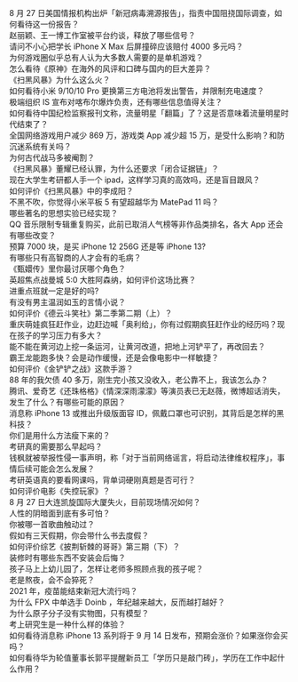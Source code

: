 8 月 27 日美国情报机构出炉「新冠病毒溯源报告」，指责中国阻挠国际调查，如何看待这一份报告？  
赵丽颖、王一博工作室被平台约谈，释放了哪些信号？  
请问不小心把学长 iPhone X Max 后屏撞碎应该赔付 4000 多元吗？  
为何游戏圈似乎总有人认为大多数人需要的是单机游戏？  
怎么看待《原神》在海外的风评和口碑与国内的巨大差异？  
《扫黑风暴》为什么这么火？  
如何看待小米 9/10/10 Pro 更换第三方电池将发出警告，并限制充电速度？  
极端组织 IS 宣布对喀布尔爆炸负责，还有哪些信息值得关注？  
如何看待中国纪检监察报刊文称，流量明星「翻篇」了？这是否意味着流量明星时代结束了？  
全国网络游戏用户减少 869 万，游戏类 App 减少超 15 万，是受什么影响？和防沉迷系统有关吗？  
为何古代战马多被阉割？  
《扫黑风暴》董耀已经认罪，为什么还要求「闭合证据链」？  
现在大学生考研都人手一个 ipad，这样学习真的高效吗，还是盲目跟风？  
如何评价《扫黑风暴》中的李成阳？  
不黑不吹，你觉得小米平板 5 有望超越华为 MatePad 11 吗？  
哪些著名的思想实验已经实现？  
QQ 音乐限制专辑重复购买，此前已取消人气榜等非作品类排名，各大 App 还会有哪些改变？  
预算 7000 块，是买 iPhone 12  256G 还是等 iPhone 13?  
有哪些只有高智商的人才会有的毛病？  
《甄嬛传》里你最讨厌哪个角色？  
英超焦点战曼城 5:0 大胜阿森纳，如何评价这场比赛？  
进重点班就一定是好的吗?  
有没有男主温润如玉的言情小说？  
如何评价《德云斗笑社》第二季第二期（上）？  
重庆萌娃疯狂赶作业，边赶边喊「奥利给」，你有过假期疯狂赶作业的经历吗？现在孩子的学习压力有多大？  
能不能在黄河边上挖一条运河，让黄河改道，把地上河铲平了，再改回去？  
霸王龙能跑多快？会是动作缓慢，还是会像电影中一样敏捷？  
如何评价《金铲铲之战》这款手游？  
88 年的我欠债 40 多万，刚生完小孩又没收入，老公靠不上，我该怎么办？  
腾讯、爱奇艺《还珠格格》《情深深雨濛濛》等演员表已无赵薇，微博超话消失，发生了什么？有哪些可能的原因？  
消息称 iPhone 13 或推出升级版面容 ID，佩戴口罩也可识别，其背后是怎样的黑科技？  
你们是用什么方法瘦下来的？  
考研真的需要那么早起吗？  
钱枫就被举报性侵一事声明，称「对于当前网络谣言，将启动法律维权程序」，事情后续可能会怎么发展？  
考研英语真的要看网课吗，背单词硬刚真题是否可行？  
如何评价电影《失控玩家》？  
8 月 27 日大连凯旋国际大厦失火，目前现场情况如何？  
人性的阴暗面到底有多可怕？  
你被哪一首歌曲触动过？  
假如有三天假期，你会带什么书去度假？  
如何评价综艺《披荆斩棘的哥哥》第三期（下）？  
装修时有哪些东西不安装会后悔？  
孩子马上上幼儿园了，怎样让老师多照顾点我的孩子呢？  
老是熬夜，会不会猝死？  
2021 年，疫苗能结束新冠大流行吗？  
为什么 FPX 中单选手 Doinb ，年纪越来越大，反而越打越好？  
为什么原子分子没有实物图，只有模型？  
考上研究生是一种什么样的体验？  
如何看待消息称 iPhone 13 系列将于 9 月 14 日发布，预期会涨价？如果涨你会买吗？  
如何看待华为轮值董事长郭平提醒新员工「学历只是敲门砖」，学历在工作中起什么作用？  
